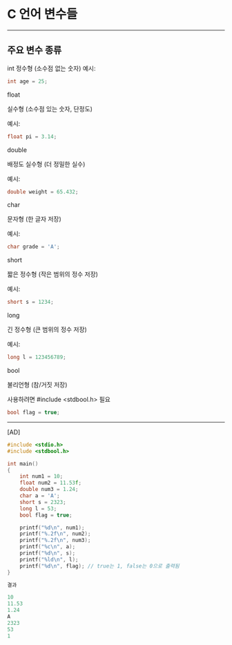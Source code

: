 # C 언어 변수들
---

## 주요 변수 종류

int
정수형 (소수점 없는 숫자)
예시: 
```c
int age = 25;
```

float

실수형 (소수점 있는 숫자, 단정도)

예시:
```c
float pi = 3.14;
```

double

배정도 실수형 (더 정밀한 실수)

예시:
```c
double weight = 65.432;
```

char

문자형 (한 글자 저장)

예시:
```c
char grade = 'A';
```

short

짧은 정수형 (작은 범위의 정수 저장)

예시: 
```c
short s = 1234;
```

long

긴 정수형 (큰 범위의 정수 저장)

예시:
```c
long l = 123456789;
```

bool

불리언형 (참/거짓 저장)

사용하려면 #include <stdbool.h> 필요

```c
bool flag = true;
```
---
[AD]
```c
#include <stdio.h>
#include <stdbool.h>

int main()
{
    int num1 = 10;
    float num2 = 11.53f;
    double num3 = 1.24;
    char a = 'A';
    short s = 2323;
    long l = 53;
    bool flag = true;

    printf("%d\n", num1);
    printf("%.2f\n", num2);
    printf("%.2f\n", num3);
    printf("%c\n", a);
    printf("%d\n", s);
    printf("%ld\n", l);
    printf("%d\n", flag); // true는 1, false는 0으로 출력됨
}
```

```c
결과

10
11.53
1.24
A
2323
53
1
``` 